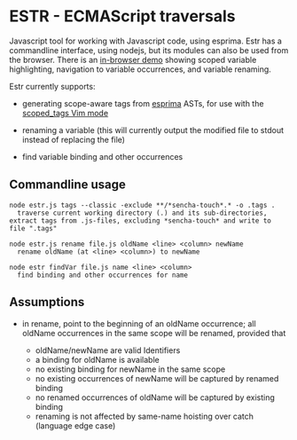 
ESTR - ECMAScript traversals
============================

Javascript tool for working with Javascript code, using esprima.
Estr has a commandline interface, using nodejs, but its modules can
also be used from the browser. There is an [in-browser demo](http://clausreinke.github.com/estr) showing scoped
variable highlighting, navigation to variable occurrences, and
variable renaming.

Estr currently supports:

- generating scope-aware tags from [esprima](http://esprima.org/) ASTs, for use with the [scoped_tags Vim mode](https://github.com/clausreinke/scoped_tags)

- renaming a variable (this will currently output the modified file to stdout instead of replacing the file)

- find variable binding and other occurrences

Commandline usage
-----

```
node estr.js tags --classic -exclude **/*sencha-touch*.* -o .tags .
  traverse current working directory (.) and its sub-directories, extract tags from .js-files, excluding *sencha-touch* and write to file ".tags"

node estr.js rename file.js oldName <line> <column> newName
  rename oldName (at <line> <column>) to newName

node estr findVar file.js name <line> <column>
  find binding and other occurrences for name
```

Assumptions
-----------

- in rename, <line> <column> point to the beginning of an oldName occurrence;
  all oldName occurrences in the same scope will be renamed, provided that

  - oldName/newName are valid Identifiers
  - a binding for oldName is available
  - no existing binding for newName in the same scope
  - no existing occurrences of newName will be captured by renamed binding
  - no renamed occurrences of oldName will be captured by existing binding
  - renaming is not affected by same-name hoisting over catch (language edge case)

